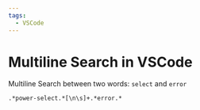 ```yaml
---
tags:
  - VSCode
---
```


# Multiline Search in VSCode

Multiline Search between two words: `select` and `error`

`.*power-select.*[\n\s]+.*error.*`
